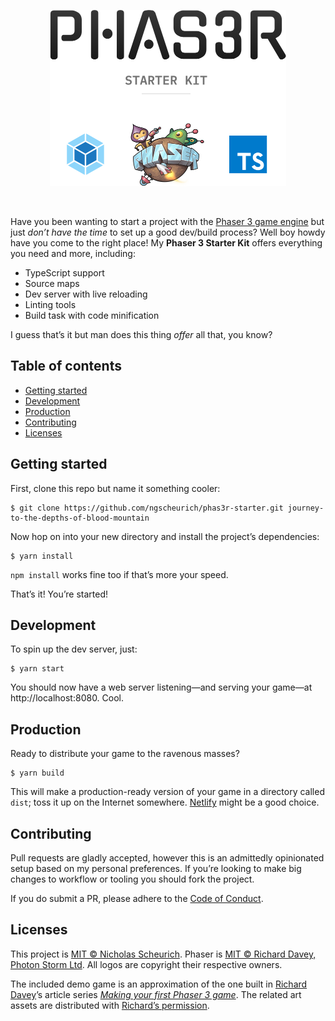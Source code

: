 <p align="center"><img alt="Phas3r Starter Kit" src="assets/banner.png" width="378" height="282"></p>
<br>

Have you been wanting to start a project with the [Phaser 3 game engine](https://phaser.io/phaser3) but just _don’t have the time_ to set up a good dev/build process? Well boy howdy have you come to the right place! My **Phaser 3 Starter Kit** offers everything you need and more, including:

- TypeScript support
- Source maps
- Dev server with live reloading
- Linting tools
- Build task with code minification

I guess that’s it but man does this thing _offer_ all that, you know?

## Table of contents

- [Getting started](#getting-started)
- [Development](#development)
- [Production](#production)
- [Contributing](#contributing)
- [Licenses](#licenses)

## Getting started

First, clone this repo but name it something cooler:

    $ git clone https://github.com/ngscheurich/phas3r-starter.git journey-to-the-depths-of-blood-mountain

Now hop on into your new directory and install the project’s dependencies:

    $ yarn install

`npm install` works fine too if that’s more your speed.

That’s it! You’re started!

## Development

To spin up the dev server, just:

    $ yarn start

You should now have a web server listening—and serving your game—at http://localhost:8080. Cool.

## Production

Ready to distribute your game to the ravenous masses?

    $ yarn build

This will make a production-ready version of your game in a directory called `dist`; toss it up on the Internet somewhere. [Netlify](https://www.netlify.com/) might be a good choice.

## Contributing

Pull requests are gladly accepted, however this is an admittedly opinionated setup based on my personal preferences. If you’re looking to make big changes to workflow or tooling you should fork the project.

If you do submit a PR, please adhere to the [Code of Conduct](https://github.com/ngscheurich/phas3r-starter/blob/master/CODE_OF_CONDUCT.md).

## Licenses

This project is [MIT © Nicholas Scheurich](https://github.com/ngscheurich/phas3r-starter/blob/master/LICENSE).
Phaser is [MIT © Richard Davey, Photon Storm Ltd](https://github.com/photonstorm/phaser/blob/master/license.txt).
All logos are copyright their respective owners.

The included demo game is an approximation of the one built in [Richard Davey](https://twitter.com/photonstorm)’s
article series _[Making your first Phaser 3 game](https://phaser.io/tutorials/making-your-first-phaser-3-game)_. The related art assets are distributed with [Richard’s permission](https://twitter.com/photonstorm/status/1013889130063908865).

